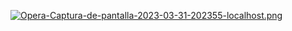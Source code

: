 [![Opera-Captura-de-pantalla-2023-03-31-202355-localhost.png](https://i.postimg.cc/Jzy6HVvk/Opera-Captura-de-pantalla-2023-03-31-202355-localhost.png)](https://postimg.cc/LJpBG7H9)
